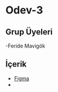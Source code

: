 # Odev-3

## Grup Üyeleri
-Feride Mavigök

## İçerik

-  [Figma ](https://www.figma.com/file/KBUZCtv1lw507YqSABRXwV/Matematik-%C3%96devi?node-id=0%3A1)
-  
